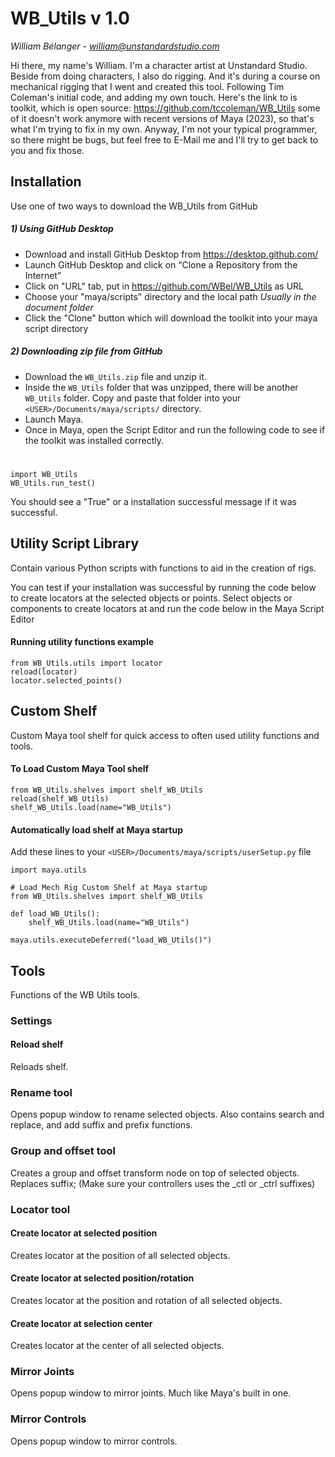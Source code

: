 # WB_Utils v 1.0

*William Bélanger - william@unstandardstudio.com*

Hi there, my name's William. I'm a character artist at Unstandard Studio. Beside from doing characters, I also do rigging. And it's during
a course on mechanical rigging that I went and created this tool. Following Tim Coleman's initial code, and adding my own touch.
Here's the link to is toolkit, which is open source: https://github.com/tccoleman/WB_Utils some of it doesn't work anymore with recent versions of Maya (2023), so that's what I'm trying to fix in my own. Anyway, I'm not your typical programmer, so there might be bugs, but feel free to E-Mail me and I'll try to get back to you and fix those.

##
## Installation
Use one of two ways to download the WB_Utils from GitHub
##### 1) Using GitHub Desktop
- Download and install GitHub Desktop from https://desktop.github.com/
- Launch GitHub Desktop and click on “Clone a Repository from the Internet”
- Click on "URL" tab, put in https://github.com/WBel/WB_Utils as URL
- Choose your "maya/scripts" directory and the local path *Usually in the document folder*
- Click the "Clone" button which will download the toolkit into your maya script directory

##### 2) Downloading zip file from GitHub
- Download the `WB_Utils.zip` file and unzip it.  
- Inside the `WB_Utils` folder that was unzipped, there will be another `WB_Utils` folder.  Copy and paste that folder into your `<USER>/Documents/maya/scripts/` directory.   
- Launch Maya.
- Once in Maya, open the Script Editor and run the following code to see if the toolkit was installed correctly.
#

    import WB_Utils
    WB_Utils.run_test()
You should see a "True" or a installation successful message if it was successful.



##
## Utility Script Library
Contain various Python scripts with functions to aid in the creation of rigs.

You can test if your installation was successful by running the code below to create locators at the selected objects or points.  Select objects or components to create locators at and run the code below in the Maya Script Editor
#### Running utility functions example
    from WB_Utils.utils import locator
    reload(locator)
    locator.selected_points()


##
## Custom Shelf
Custom Maya tool shelf for quick access to often used utility functions and tools.
#### To Load Custom Maya Tool shelf
    from WB_Utils.shelves import shelf_WB_Utils
    reload(shelf_WB_Utils)
    shelf_WB_Utils.load(name="WB_Utils")


#### Automatically load shelf at Maya startup
Add these lines to your `<USER>/Documents/maya/scripts/userSetup.py` file

    import maya.utils

    # Load Mech Rig Custom Shelf at Maya startup
    from WB_Utils.shelves import shelf_WB_Utils

    def load_WB_Utils():
    	shelf_WB_Utils.load(name="WB_Utils")

    maya.utils.executeDeferred("load_WB_Utils()")


##
## Tools
Functions of the WB Utils tools.

### Settings
#### Reload shelf
Reloads shelf.

### Rename tool
Opens popup window to rename selected objects.
Also contains search and replace, and add suffix and prefix functions.

### Group and offset tool
Creates a group and offset transform node on top of selected objects.
Replaces suffix; (Make sure your controllers uses the _ctl or _ctrl suffixes)

### Locator tool
#### Create locator at selected position
Creates locator at the position of all selected objects.

#### Create locator at selected position/rotation
Creates locator at the position and rotation of all selected objects.

#### Create locator at selection center
Creates locator at the center of all selected objects.

### Mirror Joints
Opens popup window to mirror joints. Much like Maya's built in one.

### Mirror Controls
Opens popup window to mirror controls.
